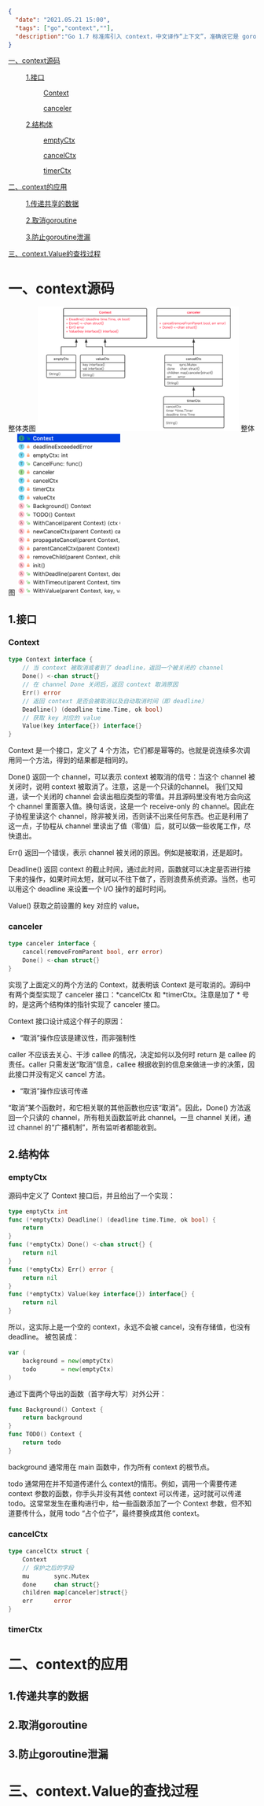 ```json
{
  "date": "2021.05.21 15:00",
  "tags": ["go","context",""],
  "description":"Go 1.7 标准库引入 context，中文译作“上下文”，准确说它是 goroutine 的上下文，包含 goroutine 的运行状态、环境、现场等信息。context 主要用来在 goroutine 之间传递上下文信息，包括：取消信号、超时时间、截止时间、k-v 等。随着 context 包的引入，标准库中很多接口因此加上了 context 参数，例如 database/sql 包。context 几乎成为了并发控制和超时控制的标准做法。"
}
```
[一、context源码](#jump1)

&emsp; &emsp; [1.接口](#jump1_1)

&emsp; &emsp; &emsp; &emsp; [Context](#jump1_1_1)

&emsp; &emsp; &emsp; &emsp; [canceler](#jump1_1_2)

&emsp; &emsp; [2.结构体](#jump1_2)

&emsp; &emsp; &emsp; &emsp; [emptyCtx](#jump1_2_1)

&emsp; &emsp; &emsp; &emsp; [cancelCtx](#jump1_2_2)

&emsp; &emsp; &emsp; &emsp; [timerCtx](#jump1_2_3)

[二、context的应用](#jump2)

&emsp; &emsp; [1.传递共享的数据](#jump2_1)

&emsp; &emsp; [2.取消goroutine](#jump2_2)

&emsp; &emsp; [3.防止goroutine泄漏](#jump2_3)

[三、context.Value的查找过程](#jump3)

# <span id="jump1">一、context源码</span>

整体类图
<img src="./images/context_1.png" style="zoom: 40%" />
整体图
<img src="./images/context_2.png" style="zoom: 40%" />

## <span id="jump1_1">1.接口</span>

### <span id="jump1_1_1">Context</span>
```go
type Context interface {
    // 当 context 被取消或者到了 deadline，返回一个被关闭的 channel
    Done() <-chan struct{}
    // 在 channel Done 关闭后，返回 context 取消原因
    Err() error
    // 返回 context 是否会被取消以及自动取消时间（即 deadline）
    Deadline() (deadline time.Time, ok bool)
    // 获取 key 对应的 value
    Value(key interface{}) interface{}
}
```
Context 是一个接口，定义了 4 个方法，它们都是幂等的。也就是说连续多次调用同一个方法，得到的结果都是相同的。

Done() 返回一个 channel，可以表示 context 被取消的信号：当这个 channel 被关闭时，说明 context 被取消了。注意，这是一个只读的channel。 我们又知道，读一个关闭的 channel 会读出相应类型的零值。并且源码里没有地方会向这个 channel 里面塞入值。换句话说，这是一个 receive-only 的 channel。因此在子协程里读这个 channel，除非被关闭，否则读不出来任何东西。也正是利用了这一点，子协程从 channel 里读出了值（零值）后，就可以做一些收尾工作，尽快退出。

Err() 返回一个错误，表示 channel 被关闭的原因。例如是被取消，还是超时。

Deadline() 返回 context 的截止时间，通过此时间，函数就可以决定是否进行接下来的操作，如果时间太短，就可以不往下做了，否则浪费系统资源。当然，也可以用这个 deadline 来设置一个 I/O 操作的超时时间。

Value() 获取之前设置的 key 对应的 value。

### <span id="jump1_1_2">canceler</span>

```go
type canceler interface {
    cancel(removeFromParent bool, err error)
    Done() <-chan struct{}
}
```
实现了上面定义的两个方法的 Context，就表明该 Context 是可取消的。源码中有两个类型实现了 canceler 接口：*cancelCtx 和 *timerCtx。注意是加了 * 号的，是这两个结构体的指针实现了 canceler 接口。

Context 接口设计成这个样子的原因：

- “取消”操作应该是建议性，而非强制性

caller 不应该去关心、干涉 callee 的情况，决定如何以及何时 return 是 callee 的责任。caller 只需发送“取消”信息，callee 根据收到的信息来做进一步的决策，因此接口并没有定义 cancel 方法。

- “取消”操作应该可传递

“取消”某个函数时，和它相关联的其他函数也应该“取消”。因此，Done() 方法返回一个只读的 channel，所有相关函数监听此 channel。一旦 channel 关闭，通过 channel 的“广播机制”，所有监听者都能收到。

## <span id="jump1_2">2.结构体</span>

### <span id="jump1_2_1">emptyCtx</span>

源码中定义了 Context 接口后，并且给出了一个实现：
```go
type emptyCtx int
func (*emptyCtx) Deadline() (deadline time.Time, ok bool) {
    return
}
func (*emptyCtx) Done() <-chan struct{} {
    return nil
}
func (*emptyCtx) Err() error {
    return nil
}
func (*emptyCtx) Value(key interface{}) interface{} {
    return nil
}
```
所以，这实际上是一个空的 context，永远不会被 cancel，没有存储值，也没有 deadline。 被包装成：
```go
var (
    background = new(emptyCtx)
    todo       = new(emptyCtx)
)
```
通过下面两个导出的函数（首字母大写）对外公开：
```go
func Background() Context {
    return background
}
func TODO() Context {
    return todo
}
```
background 通常用在 main 函数中，作为所有 context 的根节点。

todo 通常用在并不知道传递什么 context的情形。例如，调用一个需要传递 context 参数的函数，你手头并没有其他 context 可以传递，这时就可以传递 todo。这常常发生在重构进行中，给一些函数添加了一个 Context 参数，但不知道要传什么，就用 todo “占个位子”，最终要换成其他 context。

### <span id="jump1_2_2">cancelCtx</span>

```go
type cancelCtx struct {
    Context
    // 保护之后的字段
    mu       sync.Mutex
    done     chan struct{}
    children map[canceler]struct{}
    err      error
}
```


### <span id="jump1_2_3">timerCtx</span>

# <span id="jump2">二、context的应用</span>

## <span id="jump2_1">1.传递共享的数据</span>

## <span id="jump2_2">2.取消goroutine</span>

## <span id="jump2_3">3.防止goroutine泄漏</span>

# <span id="jump3">三、context.Value的查找过程</span>
